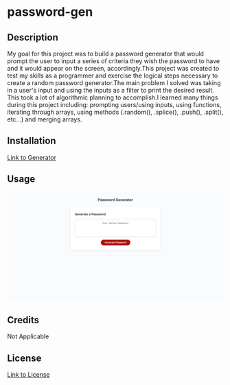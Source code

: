 # password-gen
## Description
My goal for this project was to build a password generator that would prompt the user to input a series of criteria they wish the password to have and it would appear on the screen, accordingly.This project was created to test my skills as a programmer and exercise the logical steps necessary to create a random password generator.The main problem I solved was taking in a user's input and using the inputs as a filter to print the desired result. This took a lot of algorithmic planning to accomplish.I learned many things during this project including: prompting users/using inputs, using functions, iterating through arrays, using methods (.random(), .splice(), .push(), .split(), etc...) and merging arrays.
## Installation
[Link to Generator](https://tinastanczyk.github.io/password-gen/)
## Usage
![alt text](passwordgen-screenshot.png)
## Credits
Not Applicable
## License
[Link to License](LICENSE)
